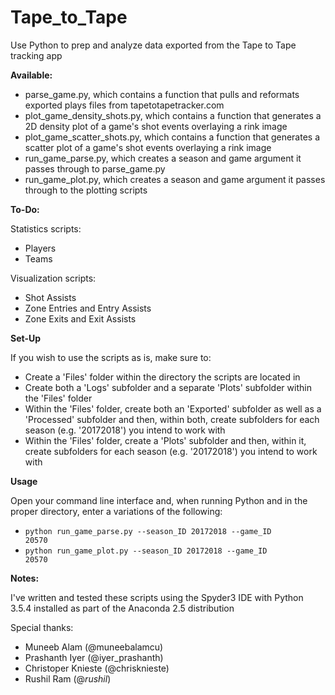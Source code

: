 # Tape_to_Tape
Use Python to prep and analyze data exported from the Tape to Tape tracking app

<b>Available:</b>
- parse_game.py, which contains a function that pulls and reformats exported plays files from tapetotapetracker.com
- plot_game_density_shots.py, which contains a function that generates a 2D density plot of a game's shot events overlaying a rink image
- plot_game_scatter_shots.py, which contains a function that generates a scatter plot of a game's shot events overlaying a rink image
- run_game_parse.py, which creates a season and game argument it passes through to parse_game.py
- run_game_plot.py, which creates a season and game argument it passes through to the plotting scripts

<b>To-Do:</b>

Statistics scripts:
- Players
- Teams

Visualization scripts:
- Shot Assists
- Zone Entries and Entry Assists
- Zone Exits and Exit Assists

<b>Set-Up</b>

If you wish to use the scripts as is, make sure to:

- Create a 'Files' folder within the directory the scripts are located in
- Create both a 'Logs' subfolder and a separate 'Plots' subfolder within the 'Files' folder
- Within the 'Files' folder, create both an 'Exported' subfolder as well as a 'Processed' subfolder and then, within both, create subfolders for each season (e.g. '20172018') you intend to work with  
- Within the 'Files' folder, create a 'Plots' subfolder and then, within it, create subfolders for each season (e.g. '20172018') you intend to work with

<b>Usage</b>

Open your command line interface and, when running Python and in the proper directory, enter a variations of the following:
- <code>python run_game_parse.py --season_ID 20172018 --game_ID 20570</code>
- <code>python run_game_plot.py --season_ID 20172018 --game_ID 20570</code>

<b>Notes:</b>

I've written and tested these scripts using the Spyder3 IDE with Python 3.5.4 installed as part of the Anaconda 2.5 distribution

Special thanks: 
- Muneeb Alam (@muneebalamcu)
- Prashanth Iyer (@iyer_prashanth)
- Christoper Knieste (@chrisknieste)
- Rushil Ram (@_rushil_)
